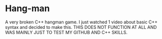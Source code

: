 # Hang-man
A very broken C++ hangman game. I just watched 1 video about basic C++ syntax and decided to make this. THIS DOES NOT FUNCTION AT ALL AND WAS MAINLY JUST TO TEST MY GITHUB AND C++ SKILLS.
